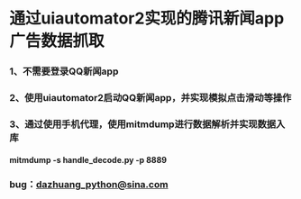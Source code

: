 # 通过uiautomator2实现的腾讯新闻app广告数据抓取

### 1、不需要登录QQ新闻app
### 2、使用uiautomator2启动QQ新闻app，并实现模拟点击滑动等操作
### 3、通过使用手机代理，使用mitmdump进行数据解析并实现数据入库
####   mitmdump -s handle_decode.py -p 8889

### bug：dazhuang_python@sina.com

